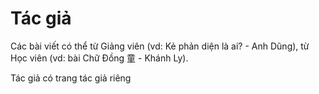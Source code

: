 # Tác giả

Các bài viết có thể từ Giảng viên (vd: Kẻ phản diện là ai? - Anh Dũng), từ Học viên (vd: bài Chữ Đồng 童 - Khánh Ly).

Tác giả có trang tác giả riêng
